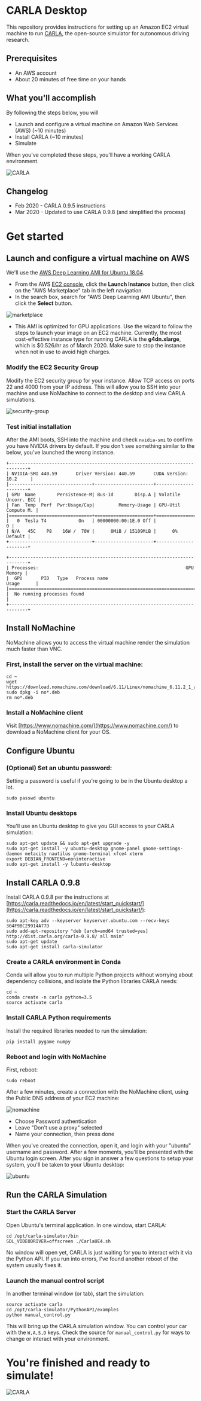 # CARLA Desktop

This repository provides instructions for setting up an Amazon EC2 virtual machine to run [CARLA](http://carla.org), the open-source simulator for autonomous driving research. 

## Prerequisites

* An AWS account
* About 20 minutes of free time on your hands

## What you'll accomplish

By following the steps below, you will

* Launch and configure a virtual machine on Amazon Web Services (AWS) (~10 minutes)
* Install CARLA (~10 minutes)
* Simulate

When you've completed these steps, you'll have a working CARLA environment.

![CARLA](img/carla.gif)

## Changelog

* Feb 2020 - CARLA 0.9.5 instructions
* Mar 2020 - Updated to use CARLA 0.9.8 (and simplified the process)

# Get started

## Launch and configure a virtual machine on AWS

We'll use the [AWS Deep Learning AMI for Ubuntu 18.04](https://docs.aws.amazon.com/dlami/latest/devguide/ubuntu18-04.html).

* From the AWS [EC2 console](https://console.aws.amazon.com/ec2/v2/), click the **Launch Instance** button, then click on the "AWS Marketplace" tab in the left navigation.
* In the search box, search for "AWS Deep Learning AMI Ubuntu", then click the **Select** button.

![marketplace](img/ami-aws-marketplace.png)

* This AMI is optimized for GPU applications. Use the wizard to follow the steps to launch your image on an EC2 machine. Currently, the most cost-effective instance type for running CARLA is the __g4dn.xlarge__, which is $0.526/hr as of March 2020. Make sure to stop the instance when not in use to avoid high charges. 

### Modify the EC2 Security Group

Modify the EC2 security group for your instance. Allow TCP access on ports 22 and 4000 from your IP address. This will allow you to SSH into your machine and use NoMachine to connect to the desktop and view CARLA simulations.

![security-group](img/sg.png)

### Test initial installation

After the AMI boots, SSH into the machine and check `nvidia-smi` to confirm you have NVIDIA drivers by default. If you don't see something similar to the below, you've launched the wrong instance.

```
+-----------------------------------------------------------------------------+
| NVIDIA-SMI 440.59       Driver Version: 440.59       CUDA Version: 10.2     |
|-------------------------------+----------------------+----------------------+
| GPU  Name        Persistence-M| Bus-Id        Disp.A | Volatile Uncorr. ECC |
| Fan  Temp  Perf  Pwr:Usage/Cap|         Memory-Usage | GPU-Util  Compute M. |
|===============================+======================+======================|
|   0  Tesla T4            On   | 00000000:00:1E.0 Off |                    0 |
| N/A   45C    P8    16W /  70W |      0MiB / 15109MiB |      0%      Default |
+-------------------------------+----------------------+----------------------+

+-----------------------------------------------------------------------------+
| Processes:                                                       GPU Memory |
|  GPU       PID   Type   Process name                             Usage      |
|=============================================================================|
|  No running processes found                                                 |
+-----------------------------------------------------------------------------+
```

## Install NoMachine

NoMachine allows you to access the virtual machine render the simulation much faster than VNC. 

### First, install the server on the virtual machine:

```
cd ~
wget https://download.nomachine.com/download/6.11/Linux/nomachine_6.11.2_1_amd64.deb
sudo dpkg -i no*.deb
rm no*.deb
```

### Install a NoMachine client

Visit [https://www.nomachine.com/](https://www.nomachine.com/) to download a NoMachine client for your OS.

## Configure Ubuntu

### (Optional) Set an ubuntu password:

Setting a password is useful if you're going to be in the Ubuntu desktop a lot.

    sudo passwd ubuntu

### Install Ubuntu desktops

You'll use an Ubuntu desktop to give you GUI access to your CARLA simulation:

```
sudo apt-get update && sudo apt-get upgrade -y
sudo apt-get install -y ubuntu-desktop gnome-panel gnome-settings-daemon metacity nautilus gnome-terminal xfce4 xterm
export DEBIAN_FRONTEND=noninteractive
sudo apt-get install -y lubuntu-desktop
```

## Install CARLA 0.9.8

Install CARLA 0.9.8 per the instructions at [https://carla.readthedocs.io/en/latest/start_quickstart/](https://carla.readthedocs.io/en/latest/start_quickstart/):

```
sudo apt-key adv --keyserver keyserver.ubuntu.com --recv-keys 304F9BC29914A77D
sudo add-apt-repository "deb [arch=amd64 trusted=yes] http://dist.carla.org/carla-0.9.8/ all main"
sudo apt-get update
sudo apt-get install carla-simulator
```

### Create a CARLA environment in Conda

Conda will allow you to run multiple Python projects without worrying about dependency collisions, and isolate the Python libraries CARLA needs:

```
cd ~
conda create -n carla python=3.5
source activate carla
```

### Install CARLA Python requirements

Install the required libraries needed to run the simulation:

```
pip install pygame numpy
```

### Reboot and login with NoMachine

First, reboot:

    sudo reboot
    
After a few minutes, create a connection with the NoMachine client, using the Public DNS address of your EC2 machine:

![nomachine](img/nomachine.png)

* Choose Password authentication
* Leave "Don't use a proxy" selected
* Name your connection, then press done

When you've created the connection, open it, and login with your "ubuntu" username and password. After a few moments, you'll be presented with the Ubuntu login screen. After you sign in answer a few questions to setup your system, you'll be taken to your Ubuntu desktop:

![ubuntu](img/ubuntu.png)

## Run the CARLA Simulation

### Start the CARLA Server

Open Ubuntu's terminal application. In one window, start CARLA:

    cd /opt/carla-simulator/bin
    SDL_VIDEODRIVER=offscreen ./CarlaUE4.sh

No window will open yet, CARLA is just waiting for you to interact with it via the Python API. If you run into errors, I've found another reboot of the system usually fixes it.

### Launch the manual control script

In another terminal window (or tab), start the simulation:

    source activate carla
    cd /opt/carla-simulator/PythonAPI/examples
    python manual_control.py

This will bring up the CARLA simulation window. You can control your car with the `W,A,S,D` keys. Check the source for `manual_control.py` for ways to change or interact with your environment.

# You're finished and ready to simulate!

![CARLA](img/carla.gif)

